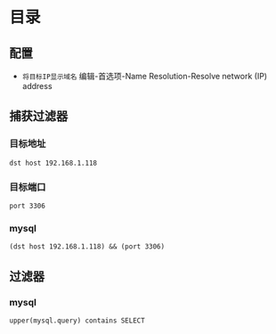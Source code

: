# 目录

## 配置

- `将目标IP显示域名`  编辑-首选项-Name Resolution-Resolve network (IP) address

## 捕获过滤器

### 目标地址

```
dst host 192.168.1.118
```

### 目标端口

```
port 3306
```

### mysql

```
(dst host 192.168.1.118) && (port 3306)
```

## 过滤器

### mysql

``` 
upper(mysql.query) contains SELECT
```
